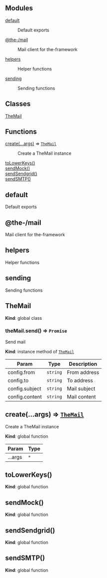 <!--- Code generated by @the-/script-doc. DO NOT EDIT. -->

## Modules

<dl>
<dt><a href="#module_default">default</a></dt>
<dd><p>Default exports</p>
</dd>
<dt><a href="#module_@the-/mail">@the-/mail</a></dt>
<dd><p>Mail client for the-framework</p>
</dd>
<dt><a href="#module_helpers">helpers</a></dt>
<dd><p>Helper functions</p>
</dd>
<dt><a href="#module_sending">sending</a></dt>
<dd><p>Sending functions</p>
</dd>
</dl>

## Classes

<dl>
<dt><a href="#TheMail">TheMail</a></dt>
<dd></dd>
</dl>

## Functions

<dl>
<dt><a href="#create">create(...args)</a> ⇒ <code><a href="#TheMail">TheMail</a></code></dt>
<dd><p>Create a TheMail instance</p>
</dd>
<dt><a href="#toLowerKeys">toLowerKeys()</a></dt>
<dd></dd>
<dt><a href="#sendMock">sendMock()</a></dt>
<dd></dd>
<dt><a href="#sendSendgrid">sendSendgrid()</a></dt>
<dd></dd>
<dt><a href="#sendSMTP">sendSMTP()</a></dt>
<dd></dd>
</dl>

<a name="module_default"></a>

## default
Default exports

<a name="module_@the-/mail"></a>

## @the-/mail
Mail client for the-framework

<a name="module_helpers"></a>

## helpers
Helper functions

<a name="module_sending"></a>

## sending
Sending functions

<a name="TheMail"></a>

## TheMail
**Kind**: global class  
<a name="TheMail+send"></a>

### theMail.send() ⇒ <code>Promise</code>
Send mail

**Kind**: instance method of [<code>TheMail</code>](#TheMail)  

| Param | Type | Description |
| --- | --- | --- |
| config.from | <code>string</code> | From address |
| config.to | <code>string</code> | To address |
| config.subject | <code>string</code> | Mail subject |
| config.content | <code>string</code> | Mail content |

<a name="create"></a>

## create(...args) ⇒ [<code>TheMail</code>](#TheMail)
Create a TheMail instance

**Kind**: global function  

| Param | Type |
| --- | --- |
| ...args | <code>\*</code> | 

<a name="toLowerKeys"></a>

## toLowerKeys()
**Kind**: global function  
<a name="sendMock"></a>

## sendMock()
**Kind**: global function  
<a name="sendSendgrid"></a>

## sendSendgrid()
**Kind**: global function  
<a name="sendSMTP"></a>

## sendSMTP()
**Kind**: global function  
